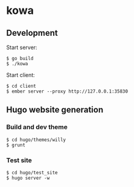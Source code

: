 kowa
====

## Development

Start server:

    $ go build
    $ ./kowa

Start client:

    $ cd client
    $ ember server --proxy http://127.0.0.1:35830


## Hugo website generation

### Build and dev theme

    $ cd hugo/themes/willy
    $ grunt

### Test site

    $ cd hugo/test_site
    $ hugo server -w
